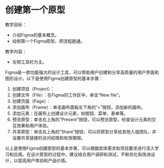 # 创建第一个原型

教学目标：

- 介绍Figma的基本概念。
- 绘制第一个Figma原型，把流程跑通。

教学内容：

- 左侧工具栏为主。


Figma是一款功能强大的设计工具，可以帮助用户创建和分享高质量的用户界面和图形设计。以下是使用Figma创建原型的基本步骤：

1. 创建项目（Project）：
2. 创建文件（File）：在Figma的工作区中，单击“New file”。
3. 创建页面（Page）：
4. 添加画布（Frame）：单击画布面板左下角的“+”按钮，添加新的画布。
5. 添加元素：在画布上创建设计元素，如按钮、菜单、表单等。
6. 预览原型：单击右上角的“Present”按钮，可以预览原型，检查设计元素的交互效果和用户体验。
7. 共享原型：单击右上角的“Share”按钮，可以将原型分享给其他人或团队，并设置共享链接的访问权限和有效期限。

以上是使用Figma创建原型的基本步骤，可以根据具体需求和项目要求进行深入学习和应用。在设计原型的过程中，建议结合用户调研和测试，不断优化和改进设计，以提高用户体验和产品价值。

